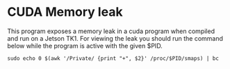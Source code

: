 # CUDA Memory leak
This program exposes a memory leak in a cuda program when compiled and run on a
Jetson TK1. For viewing the leak you should run the command below while the
program is active with the given $PID.

    sudo echo 0 $(awk '/Private/ {print "+", $2}' /proc/$PID/smaps) | bc
